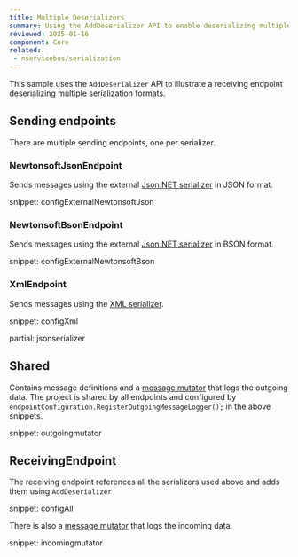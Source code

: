 ```yaml
---
title: Multiple Deserializers
summary: Using the AddDeserializer API to enable deserializing multiple formats.
reviewed: 2025-01-16
component: Core
related:
 - nservicebus/serialization
---
```


This sample uses the `AddDeserializer` API to illustrate a receiving endpoint deserializing multiple serialization formats.

## Sending endpoints

There are multiple sending endpoints, one per serializer.

### NewtonsoftJsonEndpoint

Sends messages using the external [Json.NET serializer](/nservicebus/serialization/newtonsoft.md) in JSON format.

snippet: configExternalNewtonsoftJson

### NewtonsoftBsonEndpoint

Sends messages using the external [Json.NET serializer](/nservicebus/serialization/newtonsoft.md) in BSON format.

snippet: configExternalNewtonsoftBson

### XmlEndpoint

Sends messages using the [XML serializer](/nservicebus/serialization/xml.md).

snippet: configXml

partial: jsonserializer

## Shared

Contains message definitions and a [message mutator](/nservicebus/pipeline/message-mutators.md) that logs the outgoing data. The project is shared by all endpoints and configured by `endpointConfiguration.RegisterOutgoingMessageLogger();` in the above snippets.

snippet: outgoingmutator

## ReceivingEndpoint

The receiving endpoint references all the serializers used above and adds them using `AddDeserializer`

snippet: configAll

There is also a [message mutator](/nservicebus/pipeline/message-mutators.md) that logs the incoming data.

snippet: incomingmutator
